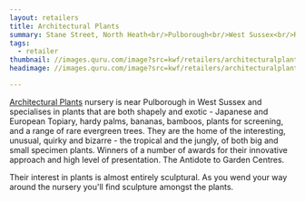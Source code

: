 ```yaml
---
layout: retailers
title: Architectural Plants
summary: Stane Street, North Heath<br/>Pulborough<br/>West Sussex<br/>RH20 1DJ<br/><br/>01798 879213
tags:
  - retailer
thumbnail: //images.quru.com/image?src=kwf/retailers/architecturalplants/APScultpureGarden.jpg&left=0.43125&top=0.20093&right=0.875&bottom=0.86449&width=175
headimage: //images.quru.com/image?src=kwf/retailers/architecturalplants/APFrontGarden.jpg

---
```


[Architectural Plants]("//www.architecturalplants.com") nursery is near Pulborough in West Sussex and specialises in plants that are both shapely and exotic - Japanese and European Topiary, hardy palms, bananas, bamboos, plants for screening, and a range of rare evergreen trees. They are the home of the interesting, unusual, quirky and bizarre - the tropical and the jungly, of both big and small specimen plants. Winners of a number of awards for their innovative approach and high level of presentation. The Antidote to Garden Centres.

Their interest in plants is almost entirely sculptural. As you wend your way around the nursery you'll find sculpture amongst the plants.
